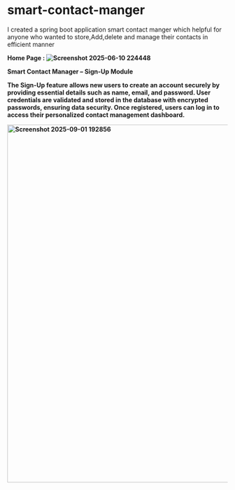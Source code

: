 # smart-contact-manger
I created a spring boot application smart contact manger which helpful for anyone who wanted to store,Add,delete and manage their contacts in efficient manner

 <b>Home Page : <b>
 ![Screenshot 2025-06-10 224448](https://github.com/user-attachments/assets/9d700a0a-e358-4498-8c77-ef4e53811e99)

  Smart Contact Manager – Sign-Up Module

The Sign-Up feature allows new users to create an account securely by providing essential details such as name, email, and password. User credentials are validated and stored in the database with encrypted passwords, ensuring data security. Once registered, users can log in to access their personalized contact management dashboard.

<img width="1871" height="818" alt="Screenshot 2025-09-01 192856" src="https://github.com/user-attachments/assets/5e4c704e-0523-4e01-aa35-a238160a4965" />
